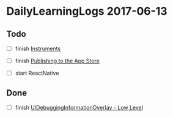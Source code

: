 # DailyLearningLogs  2017-06-13

## Todo

- [ ] finish [Instruments](https://videos.raywenderlich.com/courses/74-practical-instruments/lessons/1)
- [ ]  finish [Publishing to the App Store](https://videos.raywenderlich.com/courses/71-publishing-to-the-app-store/lessons/1)

- [ ] start ReactNative

## Done

- [ ] finish 
[UIDebuggingInformationOverlay - Low Level](http://ryanipete.com/blog/ios/swift/objective-c/uidebugginginformationoverlay/)


